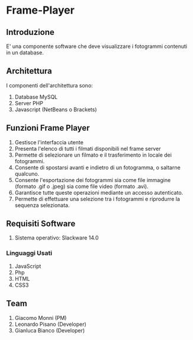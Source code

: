 # Frame-Player

## Introduzione

E' una componente software che deve visualizzare i fotogrammi contenuti in un database.

## Architettura

I componenti dell'architettura sono:

1. Database MySQL
2. Server PHP
3. Javascript (NetBeans o Brackets)


## Funzioni Frame Player
1. Gestisce l'interfaccia utente
2. Presenta l'elenco di tutti i filmati disponibili nel frame server
3. Permette di selezionare un filmato e il trasferimento in locale dei fotogrammi.
4. Consente di spostarsi avanti e indietro di un fotogramma, o saltarne qualcuno.
5. Consente l'esportazione dei fotogrammi sia come file immagine (formato .gif o .jpeg) sia come file video (formato .avi).
6. Garantisce tutte queste operazioni mediante un accesso autenticato.
7. Permette di effettuare una selezione tra i fotogrammi e riprodurre la sequenza selezionata.

## Requisiti Software
1. Sistema operativo: Slackware 14.0

### Linguaggi Usati
1. JavaScript
2. Php
3. HTML
4. CSS3


## Team
1. Giacomo Monni (PM)
2. Leonardo Pisano (Developer)
3. Gianluca Bianco (Developer)


